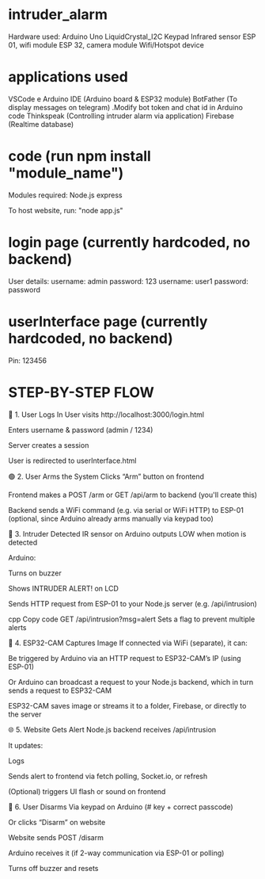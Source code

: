 # intruder_alarm
Hardware used: 
  Arduino Uno
  LiquidCrystal_I2C
  Keypad
  Infrared sensor
  ESP 01, wifi module
  ESP 32, camera module
  Wifi/Hotspot device

# applications used
  VSCode e
  Arduino IDE (Arduino board & ESP32 module)
  BotFather (To display messages on telegram)
    .Modify bot token and chat id in Arduino code
  Thinkspeak (Controlling intruder alarm via application)
  Firebase (Realtime database)
  
# code (run npm install "module_name")
Modules required:
  Node.js
  express

To host website, run: "node app.js"

# login page (currently hardcoded, no backend)
  User details:
    username: admin
    password: 123
    username: user1
    password: password

# userInterface page (currently hardcoded, no backend)
  Pin: 123456

# STEP-BY-STEP FLOW
🔐 1. User Logs In
User visits http://localhost:3000/login.html

Enters username & password (admin / 1234)

Server creates a session

User is redirected to userInterface.html

🟢 2. User Arms the System
Clicks “Arm” button on frontend

Frontend makes a POST /arm or GET /api/arm to backend (you'll create this)

Backend sends a WiFi command (e.g. via serial or WiFi HTTP) to ESP-01 (optional, since Arduino already arms manually via keypad too)

🔴 3. Intruder Detected
IR sensor on Arduino outputs LOW when motion is detected

Arduino:

Turns on buzzer

Shows INTRUDER ALERT! on LCD

Sends HTTP request from ESP-01 to your Node.js server (e.g. /api/intrusion)

cpp
Copy code
GET /api/intrusion?msg=alert
Sets a flag to prevent multiple alerts

📸 4. ESP32-CAM Captures Image
If connected via WiFi (separate), it can:

Be triggered by Arduino via an HTTP request to ESP32-CAM’s IP (using ESP-01)

Or Arduino can broadcast a request to your Node.js backend, which in turn sends a request to ESP32-CAM

ESP32-CAM saves image or streams it to a folder, Firebase, or directly to the server

🌐 5. Website Gets Alert
Node.js backend receives /api/intrusion

It updates:

Logs

Sends alert to frontend via fetch polling, Socket.io, or refresh

(Optional) triggers UI flash or sound on frontend

🛑 6. User Disarms
Via keypad on Arduino (# key + correct passcode)

Or clicks “Disarm” on website

Website sends POST /disarm

Arduino receives it (if 2-way communication via ESP-01 or polling)

Turns off buzzer and resets